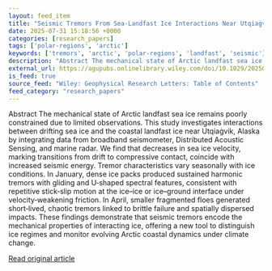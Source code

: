 ```yaml
---
layout: feed_item
title: "Seismic Tremors From Sea‐Landfast Ice Interactions Near Utqiaġvik, Alaska"
date: 2025-07-31 15:18:56 +0000
categories: [research_papers]
tags: ['polar-regions', 'arctic']
keywords: ['tremors', 'arctic', 'polar-regions', 'landfast', 'seismic']
description: "Abstract The mechanical state of Arctic landfast sea ice remains poorly constrained due to limited observations"
external_url: https://agupubs.onlinelibrary.wiley.com/doi/10.1029/2025GL117458?af=R
is_feed: true
source_feed: "Wiley: Geophysical Research Letters: Table of Contents"
feed_category: "research_papers"
---
```


Abstract The mechanical state of Arctic landfast sea ice remains poorly constrained due to limited observations. This study investigates interactions between drifting sea ice and the coastal landfast ice near Utqiaġvik, Alaska by integrating data from broadband seismometer, Distributed Acoustic Sensing, and marine radar. We find that decreases in sea ice velocity, marking transitions from drift to compressive contact, coincide with increased seismic energy. Tremor characteristics vary seasonally with ice conditions. In January, dense ice packs produced sustained harmonic tremors with gliding and U‐shaped spectral features, consistent with repetitive stick‐slip motion at the ice–ice or ice–ground interface under velocity‐weakening friction. In April, smaller fragmented floes generated short‐lived, chaotic tremors linked to brittle failure and spatially dispersed impacts. These findings demonstrate that seismic tremors encode the mechanical properties of interacting ice, offering a new tool to distinguish ice regimes and monitor evolving Arctic coastal dynamics under climate change.

[Read original article](https://agupubs.onlinelibrary.wiley.com/doi/10.1029/2025GL117458?af=R)
